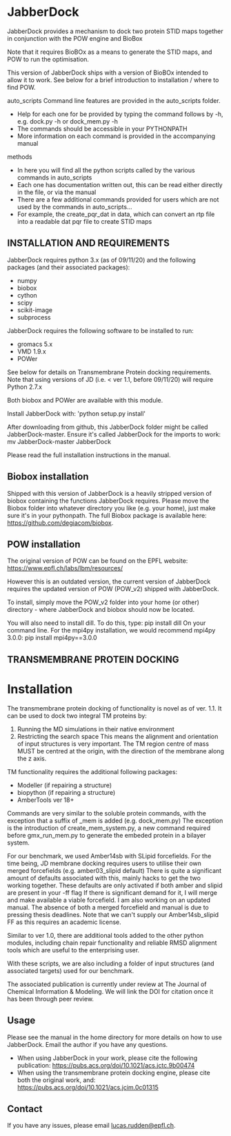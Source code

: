# JabberDock
JabberDock provides a mechanism to dock two protein STID maps together in conjunction with the POW engine and BioBox

Note that it requires BioBOx as a means to generate the STID maps, and POW to run the optimisation.

This version of JabberDock ships with a version of BioBOx intended to allow it to work.
See below for a brief introduction to installation / where to find POW.

auto_scripts
Command line features are provided in the auto_scripts folder.
* Help for each one for be provided by typing the command follows by -h, e.g. dock.py -h or dock_mem.py -h
* The commands should be accessible in your PYTHONPATH
* More information on each command is provided in the accompanying manual

methods
* In here you will find all the python scripts called by the various commands in auto_scripts
* Each one has documentation written out, this can be read either directly in the file, or via the manual
* There are a few additional commands provided for users which are not used by the commands in auto_scripts...
* For example, the create_pqr_dat in data, which can convert an rtp file into a readable dat pqr file to create STID maps

## INSTALLATION AND REQUIREMENTS ##

JabberDock requires python 3.x (as of 09/11/20) and the following packages (and their associated packages):
* numpy
* biobox
* cython
* scipy
* scikit-image
* subprocess

JabberDock requires the following software to be installed to run:
* gromacs 5.x
* VMD 1.9.x
* POWer

See below for details on Transmembrane Protein docking requirements. Note that using versions of JD (i.e. < ver 1.1, before 09/11/20) will require Python 2.7.x

Both biobox and POWer are available with this module.

Install JabberDock with: 'python setup.py install'

After downloading from github, this JabberDock folder might be called JabberDock-master. Ensure it's called JabberDock for the imports to work:
mv JabberDock-master JabberDock

Please read the full installation instructions in the manual.

## Biobox installation ##

Shipped with this version of JabberDock is a heavily stripped version of biobox containing the functions JabberDock requires.
Please move the Biobox folder into whatever directory you like (e.g. your home), just make sure it's in your pythonpath.
The full Biobox package is available here: https://github.com/degiacom/biobox.

## POW installation ##
The original version of POW can be found on the EPFL website:
https://www.epfl.ch/labs/lbm/resources/

However this is an outdated version, the current version of JabberDock requires the updated version of POW (POW_v2) shipped with JabberDock.

To install, simply move the POW_v2 folder into your home (or other) directory - where JabberDock and biobox should now be located.

You will also need to install dill. To do this, type:
pip install dill
On your command line. For the mpi4py installation, we would recommend mpi4py 3.0.0:
pip install mpi4py==3.0.0

## TRANSMEMBRANE PROTEIN DOCKING ##

# Installation #

The transmembrane protein docking of functionality is novel as of ver. 1.1. It can be used to dock two integral TM proteins by:
1) Running the MD simulations in their native environment
2) Restricting the search space
This means the alignment and orientation of input structures is very important. The TM region centre of mass MUST be centred at the origin, with the direction of the membrane along the z axis.

TM functionality requires the additional following packages:
* Modeller (if repairing a structure)
* biopython (if repairing a structure)
* AmberTools ver 18+

Commands are very similar to the soluble protein commands, with the exception that a suffix of _mem is added (e.g. dock_mem.py) 
The exception is the introduction of create_mem_system.py, a new command required before gmx_run_mem.py to generate the embeded protein in a bilayer system.

For our benchmark, we used Amber14sb with SLipid forcefields. For the time being, JD membrane docking requires users to utilise their own merged forcefields (e.g. amber03_slipid default)
There is quite a significant amount of defaults associated with this, mainly hacks to get the two working together. These defaults are only activated if both amber and slipid are present in your -ff flag
If there is significant demand for it, I will merge and make available a viable forcefield. I am also working on an updated manual. The absence of both a merged forcefield and manual is due to pressing thesis deadlines. Note that we can't supply our Amber14sb_slipid FF as this requires an academic license.

Similar to ver 1.0, there are additional tools added to the other python modules, including chain repair functionality and reliable RMSD alignment tools which are useful to the enterprising user.

With these scripts, we are also including a folder of input structures (and associated targets) used for our benchmark.

The associated publication is currently under review at The Journal of Chemical Information & Modeling. We will link the DOI for citation once it has been through peer review. 

## Usage ##

Please see the manual in the home directory for more details on how to use JabberDock. Email the author if you have any questions.

* When using JabberDock in your work, please cite the following publication: https://pubs.acs.org/doi/10.1021/acs.jctc.9b00474
* When using the transmembrane protein docking engine, please cite both the original work, and: https://pubs.acs.org/doi/10.1021/acs.jcim.0c01315

## Contact ##

If you have any issues, please email lucas.rudden@epfl.ch.
